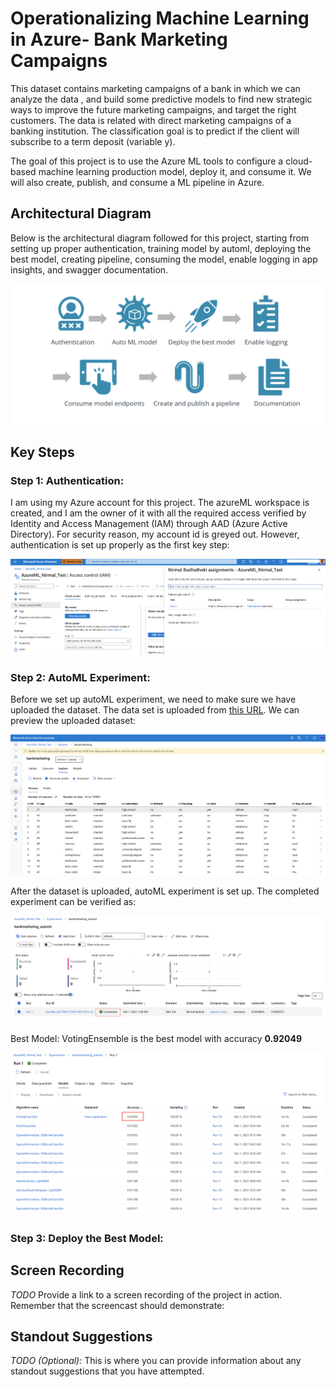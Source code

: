 
# Operationalizing Machine Learning in Azure- Bank Marketing Campaigns

This dataset contains marketing campaigns of a bank in which we can analyze the data , and build some predictive models to find new strategic ways to improve the future marketing campaigns, and target the right customers. The data is related with direct marketing campaigns of a banking institution. The classification goal is to predict if the client will subscribe to a term deposit (variable y).

The goal of this project is to use the Azure ML tools to configure a cloud-based machine learning production model, deploy it, and consume it. We will also create, publish, and consume a ML pipeline in Azure.

## Architectural Diagram

Below is the architectural diagram followed for this project, starting from setting up proper authentication, training model by automl, deploying the best model, creating pipeline, consuming the model, enable logging in app insights, and swagger documentation. <br/>

<img src= "./images/architecture.png">

## Key Steps
### Step 1: Authentication:
I am using my Azure account for this project. The azureML workspace is created, and I am the owner of it with all the required access verified by Identity and Access Management (IAM) through AAD (Azure Active Directory). For security reason, my account id is greyed out. However, authentication is set up properly as the first key step: <br/>

<img src= "./images/access.png"> <br/>

### Step 2: AutoML Experiment:
Before we set up autoML experiment, we need to make sure we have uploaded the dataset. The data set is uploaded from [this URL](https://automlsamplenotebookdata.blob.core.windows.net/automl-sample-notebook-data/bankmarketing_train.csv). We can preview the uploaded dataset: <br/>

<img src= "./images/dataset_uploaded.png"> <br/>

After the dataset is uploaded, autoML experiment is set up. The completed experiment can be verified as: <br/>

<img src= "./images/exp_complete.png"> <br/>

Best Model: VotingEnsemble is the best model with accuracy **0.92049** <br/>

<img src= "./images/votingEnsemble.png"> <br/>

### Step 3: Deploy the Best Model:





## Screen Recording
*TODO* Provide a link to a screen recording of the project in action. Remember that the screencast should demonstrate:

## Standout Suggestions
*TODO (Optional):* This is where you can provide information about any standout suggestions that you have attempted.
